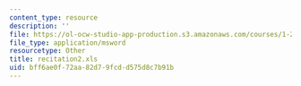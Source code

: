 ```yaml
---
content_type: resource
description: ''
file: https://ol-ocw-studio-app-production.s3.amazonaws.com/courses/1-224j-carrier-systems-fall-2003/bff6ae0f72aa82d79fcdd575d8c7b91b_recitation2.xls
file_type: application/msword
resourcetype: Other
title: recitation2.xls
uid: bff6ae0f-72aa-82d7-9fcd-d575d8c7b91b
---
```

